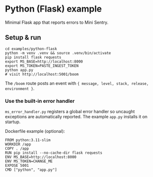 # Python (Flask) example

Minimal Flask app that reports errors to Mini Sentry.

## Setup & run

```
cd examples/python-flask
python -m venv .venv && source .venv/bin/activate
pip install flask requests
export MS_BASE=http://localhost:8000
export MS_TOKEN=PASTE_INGEST_TOKEN
python app.py
# visit http://localhost:5001/boom
```

The `/boom` route posts an event with `{ message, level, stack, release, environment }`.

### Use the built-in error handler

`ms_error_handler.py` registers a global error handler so uncaught exceptions are automatically reported. The example `app.py` installs it on startup.

Dockerfile example (optional):

```
FROM python:3.11-slim
WORKDIR /app
COPY . /app
RUN pip install --no-cache-dir flask requests
ENV MS_BASE=http://localhost:8000
ENV MS_TOKEN=CHANGE_ME
EXPOSE 5001
CMD ["python", "app.py"]
```
